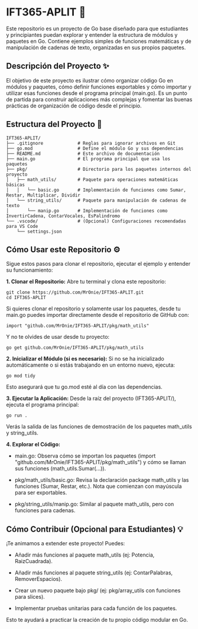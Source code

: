# IFT365-APLIT 🚀
Este repositorio es un proyecto de Go base diseñado para que estudiantes y principiantes puedan explorar y entender la estructura de módulos y paquetes en Go. Contiene ejemplos simples de funciones matemáticas y de manipulación de cadenas de texto, organizadas en sus propios paquetes.

## Descripción del Proyecto ✨
El objetivo de este proyecto es ilustrar cómo organizar código Go en módulos y paquetes, cómo definir funciones exportables y cómo importar y utilizar esas funciones desde el programa principal (main.go). Es un punto de partida para construir aplicaciones más complejas y fomentar las buenas prácticas de organización de código desde el principio.

## Estructura del Proyecto 📁
```
IFT365-APLIT/
├── .gitignore             # Reglas para ignorar archivos en Git
├── go.mod                 # Define el módulo Go y sus dependencias
├── README.md              # Este archivo de documentación
├── main.go                # El programa principal que usa los paquetes
├── pkg/                   # Directorio para los paquetes internos del proyecto
│   ├── math_utils/        # Paquete para operaciones matemáticas básicas
│   │   └── basic.go       # Implementación de funciones como Sumar, Restar, Multiplicar, Dividir
│   └── string_utils/      # Paquete para manipulación de cadenas de texto
│       └── manip.go       # Implementación de funciones como InvertirCadena, ContarVocales, EsPalindromo
└── .vscode/               # (Opcional) Configuraciones recomendadas para VS Code
    └── settings.json
```

## Cómo Usar este Repositorio ⚙️
Sigue estos pasos para clonar el repositorio, ejecutar el ejemplo y entender su funcionamiento:

**1. Clonar el Repositorio:**
Abre tu terminal y clona este repositorio:

```
git clone https://github.com/MrOnie/IFT365-APLIT.git
cd IFT365-APLIT
```

Si quieres clonar el repositorio y solamente usar los paquetes, desde tu main.go puedes importar directamente desde el repositorio de GitHub con:

```
import "github.com/MrOnie/IFT365-APLIT/pkg/math_utils"
```

Y no te olvides de usar desde tu proyecto:

```
go get github.com/MrOnie/IFT365-APLIT/pkg/math_utils
```

**2. Inicializar el Módulo (si es necesario):**
Si no se ha inicializado automáticamente o si estás trabajando en un entorno nuevo, ejecuta:

```
go mod tidy
```

Esto asegurará que tu go.mod esté al día con las dependencias.

**3. Ejecutar la Aplicación:**
Desde la raíz del proyecto (IFT365-APLIT/), ejecuta el programa principal:

```
go run .
```

Verás la salida de las funciones de demostración de los paquetes math_utils y string_utils.

**4. Explorar el Código:**

- main.go: Observa cómo se importan los paquetes (import "github.com/MrOnie/IFT365-APLIT/pkg/math_utils") y cómo se llaman sus funciones (math_utils.Sumar(...)).

- pkg/math_utils/basic.go: Revisa la declaración package math_utils y las funciones (Sumar, Restar, etc.). Nota que comienzan con mayúscula para ser exportables.

- pkg/string_utils/manip.go: Similar al paquete math_utils, pero con funciones para cadenas.

## Cómo Contribuir (Opcional para Estudiantes) 💡
¡Te animamos a extender este proyecto! Puedes:

- Añadir más funciones al paquete math_utils (ej: Potencia, RaizCuadrada).

- Añadir más funciones al paquete string_utils (ej: ContarPalabras, RemoverEspacios).

- Crear un nuevo paquete bajo pkg/ (ej: pkg/array_utils con funciones para slices).

- Implementar pruebas unitarias para cada función de los paquetes.

Esto te ayudará a practicar la creación de tu propio código modular en Go.